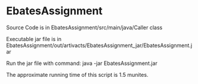 # EbatesAssignment
Source Code is in EbatesAssignment/src/main/java/Caller class

Executable jar file is in EbatesAssignment/out/artivacts/EbatesAssignment_jar/EbatesAssignment.jar

Run the jar file with command: java -jar EbatesAssignment.jar

The approximate running time of this script is 1.5 munites.

